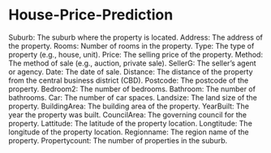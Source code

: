 # House-Price-Prediction
Suburb: The suburb where the property is located.
Address: The address of the property.
Rooms: Number of rooms in the property.
Type: The type of property (e.g., house, unit).
Price: The selling price of the property.
Method: The method of sale (e.g., auction, private sale).
SellerG: The seller’s agent or agency.
Date: The date of sale.
Distance: The distance of the property from the central business district (CBD).
Postcode: The postcode of the property.
Bedroom2: The number of bedrooms.
Bathroom: The number of bathrooms.
Car: The number of car spaces.
Landsize: The land size of the property.
BuildingArea: The building area of the property.
YearBuilt: The year the property was built.
CouncilArea: The governing council for the property.
Lattitude: The latitude of the property location.
Longtitude: The longitude of the property location.
Regionname: The region name of the property.
Propertycount: The number of properties in the suburb.
